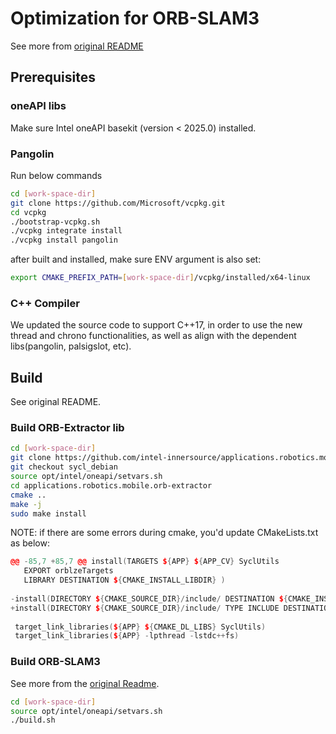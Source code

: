 # Optimization for ORB-SLAM3
See more from [original README](/README-orig.md)

## Prerequisites
### oneAPI libs
Make sure Intel oneAPI basekit (version < 2025.0) installed.

### Pangolin
Run below commands
```bash
cd [work-space-dir]
git clone https://github.com/Microsoft/vcpkg.git
cd vcpkg
./bootstrap-vcpkg.sh
./vcpkg integrate install
./vcpkg install pangolin
```
after built and installed, make sure ENV argument is also set:
```bash
export CMAKE_PREFIX_PATH=[work-space-dir]/vcpkg/installed/x64-linux
```
### C++ Compiler
We updated the source code to support C++17, in order to use the new thread and chrono functionalities, as well as align with the dependent libs(pangolin, palsigslot, etc).

## Build
See original README.
### Build ORB-Extractor lib
```bash
cd [work-space-dir]
git clone https://github.com/intel-innersource/applications.robotics.mobile.orb-extractor
git checkout sycl_debian
source opt/intel/oneapi/setvars.sh
cd applications.robotics.mobile.orb-extractor
cmake ..
make -j
sudo make install
```
NOTE: if there are some errors during cmake, you'd update CMakeLists.txt as below:
```c++
@@ -85,7 +85,7 @@ install(TARGETS ${APP} ${APP_CV} SyclUtils
   EXPORT orblzeTargets
   LIBRARY DESTINATION ${CMAKE_INSTALL_LIBDIR} )
 
-install(DIRECTORY ${CMAKE_SOURCE_DIR}/include/ DESTINATION ${CMAKE_INSTALL_INCLUDEDIR} FILES_MATCHING PATTERN "*.h*" )
+install(DIRECTORY ${CMAKE_SOURCE_DIR}/include/ TYPE INCLUDE DESTINATION ${CMAKE_INSTALL_INCLUDEDIR} FILES_MATCHING PATTERN "*.h*" )
 
 target_link_libraries(${APP} ${CMAKE_DL_LIBS} SyclUtils)
 target_link_libraries(${APP} -lpthread -lstdc++fs)

```
### Build ORB-SLAM3
See more from the [original Readme](README-orig.md).
```bash
cd [work-space-dir]
source opt/intel/oneapi/setvars.sh
./build.sh
```
